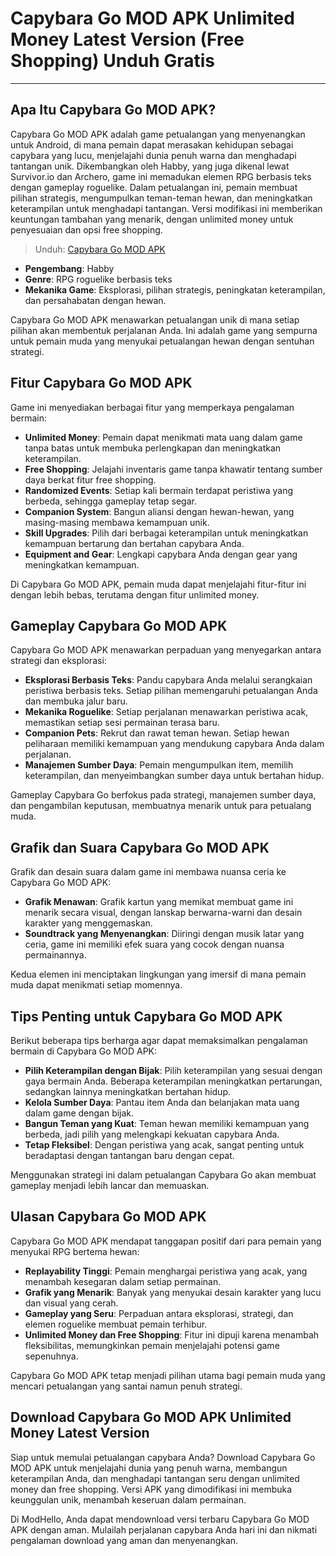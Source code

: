 # Capybara Go MOD APK Unlimited Money Latest Version (Free Shopping) Unduh Gratis

---

## Apa Itu Capybara Go MOD APK?

Capybara Go MOD APK adalah game petualangan yang menyenangkan untuk Android, di mana pemain dapat merasakan kehidupan sebagai capybara yang lucu, menjelajahi dunia penuh warna dan menghadapi tantangan unik. Dikembangkan oleh Habby, yang juga dikenal lewat Survivor.io dan Archero, game ini memadukan elemen RPG berbasis teks dengan gameplay roguelike. Dalam petualangan ini, pemain membuat pilihan strategis, mengumpulkan teman-teman hewan, dan meningkatkan keterampilan untuk menghadapi tantangan. Versi modifikasi ini memberikan keuntungan tambahan yang menarik, dengan unlimited money untuk penyesuaian dan opsi free shopping.

>Unduh: [Capybara Go MOD APK](https://modhello.com/capybara-go/)

- **Pengembang**: Habby  
- **Genre**: RPG roguelike berbasis teks  
- **Mekanika Game**: Eksplorasi, pilihan strategis, peningkatan keterampilan, dan persahabatan dengan hewan.

Capybara Go MOD APK menawarkan petualangan unik di mana setiap pilihan akan membentuk perjalanan Anda. Ini adalah game yang sempurna untuk pemain muda yang menyukai petualangan hewan dengan sentuhan strategi.

## Fitur Capybara Go MOD APK

Game ini menyediakan berbagai fitur yang memperkaya pengalaman bermain:

- **Unlimited Money**: Pemain dapat menikmati mata uang dalam game tanpa batas untuk membuka perlengkapan dan meningkatkan keterampilan.
- **Free Shopping**: Jelajahi inventaris game tanpa khawatir tentang sumber daya berkat fitur free shopping.
- **Randomized Events**: Setiap kali bermain terdapat peristiwa yang berbeda, sehingga gameplay tetap segar.
- **Companion System**: Bangun aliansi dengan hewan-hewan, yang masing-masing membawa kemampuan unik.
- **Skill Upgrades**: Pilih dari berbagai keterampilan untuk meningkatkan kemampuan bertarung dan bertahan capybara Anda.
- **Equipment and Gear**: Lengkapi capybara Anda dengan gear yang meningkatkan kemampuan.

Di Capybara Go MOD APK, pemain muda dapat menjelajahi fitur-fitur ini dengan lebih bebas, terutama dengan fitur unlimited money.

## Gameplay Capybara Go MOD APK

Capybara Go MOD APK menawarkan perpaduan yang menyegarkan antara strategi dan eksplorasi:

- **Eksplorasi Berbasis Teks**: Pandu capybara Anda melalui serangkaian peristiwa berbasis teks. Setiap pilihan memengaruhi petualangan Anda dan membuka jalur baru.
- **Mekanika Roguelike**: Setiap perjalanan menawarkan peristiwa acak, memastikan setiap sesi permainan terasa baru.
- **Companion Pets**: Rekrut dan rawat teman hewan. Setiap hewan peliharaan memiliki kemampuan yang mendukung capybara Anda dalam perjalanan.
- **Manajemen Sumber Daya**: Pemain mengumpulkan item, memilih keterampilan, dan menyeimbangkan sumber daya untuk bertahan hidup.

Gameplay Capybara Go berfokus pada strategi, manajemen sumber daya, dan pengambilan keputusan, membuatnya menarik untuk para petualang muda.

## Grafik dan Suara Capybara Go MOD APK

Grafik dan desain suara dalam game ini membawa nuansa ceria ke Capybara Go MOD APK:

- **Grafik Menawan**: Grafik kartun yang memikat membuat game ini menarik secara visual, dengan lanskap berwarna-warni dan desain karakter yang menggemaskan.
- **Soundtrack yang Menyenangkan**: Diiringi dengan musik latar yang ceria, game ini memiliki efek suara yang cocok dengan nuansa permainannya.

Kedua elemen ini menciptakan lingkungan yang imersif di mana pemain muda dapat menikmati setiap momennya.

## Tips Penting untuk Capybara Go MOD APK

Berikut beberapa tips berharga agar dapat memaksimalkan pengalaman bermain di Capybara Go MOD APK:

- **Pilih Keterampilan dengan Bijak**: Pilih keterampilan yang sesuai dengan gaya bermain Anda. Beberapa keterampilan meningkatkan pertarungan, sedangkan lainnya meningkatkan bertahan hidup.
- **Kelola Sumber Daya**: Pantau item Anda dan belanjakan mata uang dalam game dengan bijak.
- **Bangun Teman yang Kuat**: Teman hewan memiliki kemampuan yang berbeda, jadi pilih yang melengkapi kekuatan capybara Anda.
- **Tetap Fleksibel**: Dengan peristiwa yang acak, sangat penting untuk beradaptasi dengan tantangan baru dengan cepat.

Menggunakan strategi ini dalam petualangan Capybara Go akan membuat gameplay menjadi lebih lancar dan memuaskan.

## Ulasan Capybara Go MOD APK

Capybara Go MOD APK mendapat tanggapan positif dari para pemain yang menyukai RPG bertema hewan:

- **Replayability Tinggi**: Pemain menghargai peristiwa yang acak, yang menambah kesegaran dalam setiap permainan.
- **Grafik yang Menarik**: Banyak yang menyukai desain karakter yang lucu dan visual yang cerah.
- **Gameplay yang Seru**: Perpaduan antara eksplorasi, strategi, dan elemen roguelike membuat pemain terhibur.
- **Unlimited Money dan Free Shopping**: Fitur ini dipuji karena menambah fleksibilitas, memungkinkan pemain menjelajahi potensi game sepenuhnya.

Capybara Go MOD APK tetap menjadi pilihan utama bagi pemain muda yang mencari petualangan yang santai namun penuh strategi.

## Download Capybara Go MOD APK Unlimited Money Latest Version

Siap untuk memulai petualangan capybara Anda? Download Capybara Go MOD APK untuk menjelajahi dunia yang penuh warna, membangun keterampilan Anda, dan menghadapi tantangan seru dengan unlimited money dan free shopping. Versi APK yang dimodifikasi ini membuka keunggulan unik, menambah keseruan dalam permainan.

Di ModHello, Anda dapat mendownload versi terbaru Capybara Go MOD APK dengan aman. Mulailah perjalanan capybara Anda hari ini dan nikmati pengalaman download yang aman dan menyenangkan.

